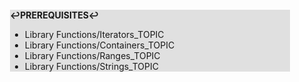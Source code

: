 <div style="margin:2em; background-color: #e0e0e0;">

<strong>↩PREREQUISITES↩</strong>

 * Library Functions/Iterators_TOPIC
 * Library Functions/Containers_TOPIC
 * Library Functions/Ranges_TOPIC
 * Library Functions/Strings_TOPIC

</div>

